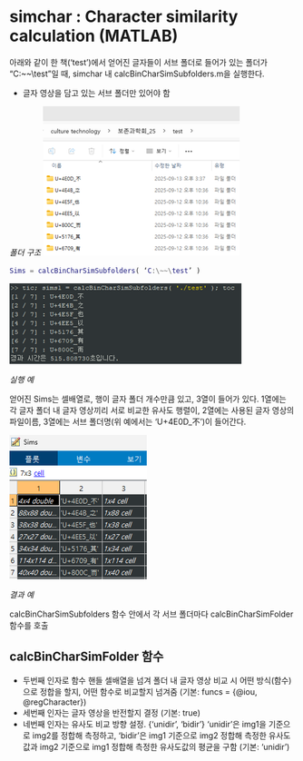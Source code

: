 # simchar : Character similarity calculation (MATLAB)

아래와 같이 한 책(‘test’)에서 얻어진 글자들이 서브 폴더로 들어가 있는 폴더가 “C:\~~\test”일 때, simchar 내 calcBinCharSimSubfolders.m을 실행한다.
-	글자 영상을 담고 있는 서브 폴더만 있어야 함

*폴더 구조*
![폴더 구조](images/img1.png)



```MATLAB
Sims = calcBinCharSimSubfolders( ‘C:\~~\test’ )
```

![실행 예](images/img2.png)

*실행 예*

얻어진 Sims는 셀배열로, 행이 글자 폴더 개수만큼 있고, 3열이 들어가 있다.
1열에는 각 글자 폴더 내 글자 영상끼리 서로 비교한 유사도 행렬이, 2열에는 사용된 글자 영상의 파일이름, 3열에는 서브 폴더명(위 예에서는 ‘U+4E0D_不’)이 들어간다.

![결과 예](images/img3.png)

*결과 예*

calcBinCharSimSubfolders 함수 안에서 각 서브 폴더마다 calcBinCharSimFolder 함수를 호출

## calcBinCharSimFolder 함수
-	두번째 인자로 함수 핸들 셀배열을 넘겨 폴더 내 글자 영상 비교 시 어떤 방식(함수)으로 정합을 할지, 어떤 함수로 비교할지 넘겨줌 (기본: funcs = {@iou, @regCharacter})
-	세번째 인자는 글자 영상을 반전할지 결정 (기본: true)
-	네번째 인자는 유사도 비교 방향 설정. {‘unidir’, ‘bidir’} ‘unidir’은 img1을 기준으로 img2를 정합해 측정하고, ‘bidir’은 img1 기준으로 img2 정합해 측정한 유사도값과 img2 기준으로 img1 정합해 측정한 유사도값의 평균을 구함 (기본: ‘unidir’)
